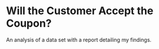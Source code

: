 # Will the Customer Accept the Coupon?

An analysis of a data set with a report detailing my findings.
